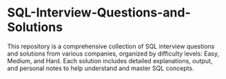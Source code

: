 # SQL-Interview-Questions-and-Solutions
This repository is a comprehensive collection of SQL interview questions and solutions from various companies, organized by difficulty levels: Easy, Medium, and Hard. Each solution includes detailed explanations, output, and personal notes to help understand and master SQL concepts.
